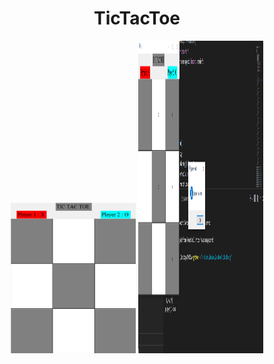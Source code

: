 <h1 align="center">TicTacToe</h1>
<p align="center">
<img src="https://github.com/divyansh1511/TicTacToe/blob/main/Screenshot%202021-07-12%20200339.png" width="200px">
<img src="https://github.com/divyansh1511/TicTacToe/blob/main/Screenshot%202021-07-12%20200422.png" height="500px" width="200px">
</p>
